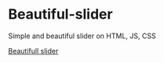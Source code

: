 # Beautiful-slider
Simple and beautiful slider on HTML, JS, CSS 

<a href='https://evgotem.github.io/Beautiful-slider/' target='_blank'>Beautifull slider</a>
